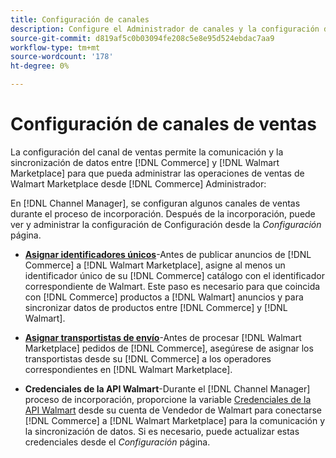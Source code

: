 ```yaml
---
title: Configuración de canales
description: Configure el Administrador de canales y la configuración del canal de ventas para la autenticación, asigne los atributos del catálogo y los operadores de envío necesarios para coordinar las operaciones de ventas entre [!DNL Commerce] y [!DNL Walmart Marketplace].
source-git-commit: d819af5c0b03094fe208c5e8e95d524ebdac7aa9
workflow-type: tm+mt
source-wordcount: '178'
ht-degree: 0%

---
```



# Configuración de canales de ventas

La configuración del canal de ventas permite la comunicación y la sincronización de datos entre [!DNL Commerce] y [!DNL Walmart Marketplace] para que pueda administrar las operaciones de ventas de Walmart Marketplace desde [!DNL Commerce] Administrador:

En [!DNL Channel Manager], se configuran algunos canales de ventas durante el proceso de incorporación. Después de la incorporación, puede ver y administrar la configuración de Configuración desde la *Configuración* página.

* **[Asignar identificadores únicos](map-catalog-attributes.md)**-Antes de publicar anuncios de [!DNL Commerce] a [!DNL Walmart Marketplace], asigne al menos un identificador único de su [!DNL Commerce] catálogo con el identificador correspondiente de Walmart. Este paso es necesario para que coincida con [!DNL Commerce] productos a [!DNL Walmart] anuncios y para sincronizar datos de productos entre [!DNL Commerce] y [!DNL Walmart].

* **[Asignar transportistas de envío](map-shipping-carriers.md)**-Antes de procesar [!DNL Walmart Marketplace] pedidos de [!DNL Commerce], asegúrese de asignar los transportistas desde su [!DNL Commerce] a los operadores correspondientes en [!DNL Walmart Marketplace].

* **Credenciales de la API Walmart**-Durante el [!DNL Channel Manager] proceso de incorporación, proporcione la variable [Credenciales de la API Walmart](walmart-prerequisites.md#generate-a-walmart-marketplace-production-api-key) desde su cuenta de Vendedor de Walmart para conectarse [!DNL Commerce] a [!DNL Walmart Marketplace] para la comunicación y la sincronización de datos. Si es necesario, puede actualizar estas credenciales desde el *Configuración* página.
